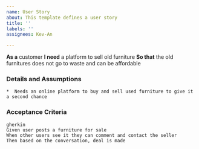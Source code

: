 ```yaml
---
name: User Story
about: This template defines a user story
title: ''
labels: ''
assignees: Kev-An

---
```


**As a** customer
**I need** a platform to sell old furniture
**So that** the old furnitures does not go to waste and can be affordable
### Details and Assumptions
    *  Needs an online platform to buy and sell used furniture to give it a second chance
### Acceptance Criteria
    gherkin
    Given user posts a furniture for sale
    When other users see it they can comment and contact the seller
    Then based on the conversation, deal is made
